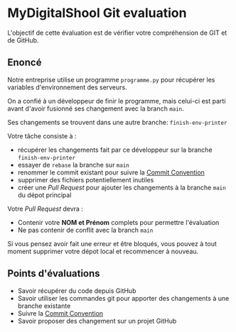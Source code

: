 # MyDigitalShool Git evaluation

L'objectif de cette évaluation est de vérifier votre compréhension de GIT et de GitHub.

## Enoncé

Notre entreprise utilise un programme `programme.py` pour récupérer les variables d'environnement des serveurs.

On a confié à un développeur de finir le programme, mais celui-ci est parti avant d'avoir fusionné ses changement avec la branch `main`.

Ses changements se trouvent dans une autre branche: `finish-env-printer`

Votre tâche consiste à :
- récupérer les changements fait par ce développeur sur la branche `finish-env-printer`
- essayer de `rebase` la branche sur `main`
- renommer le commit existant pour suivre la [Commit Convention](https://www.conventionalcommits.org/fr/v1.0.0/)
- supprimer des fichiers potentiellement inutiles
- créer une _Pull Request_ pour ajouter les changements à la branche `main` du dépot principal

Votre _Pull Request_ devra :
- Contenir votre **NOM et Prénom** complets pour permettre l'évaluation
- Ne pas contenir de conflit avec la branch `main`

Si vous pensez avoir fait une erreur et être bloqués, vous pouvez à tout moment supprimer votre dépot local et recommencer à nouveau.


## Points d'évaluations

- Savoir récupérer du code depuis GitHub
- Savoir utiliser les commandes git pour apporter des changements à une branche existante
- Suivre la [Commit Convention](https://www.conventionalcommits.org/fr/v1.0.0/)
- Savoir proposer des changement sur un projet GitHub

